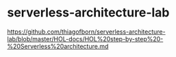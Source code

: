 # serverless-architecture-lab

https://github.com/thiagofborn/serverless-architecture-lab/blob/master/HOL-docs/HOL%20step-by-step%20-%20Serverless%20architecture.md
